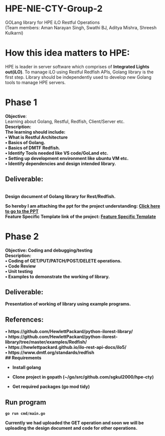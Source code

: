 # HPE-NIE-CTY-Group-2

GOLang library for HPE iLO Restful Operations<br>
(Team members: Aman Narayan Singh, Swathi BJ, Aditya Mishra, Shreesh Kulkarni)

# How this idea matters to HPE: <br>
HPE is leader in server software which comprises of <b>Integrated Lights out(iLO)</b>.  To manage iLO using Restful Redfish APIs, Golang library is the first step. Library should be independently used to develop new Golang tools to manage HPE servers.

# Phase 1
<b>Objective</b>:<br> Learning about Golang, Restful, Redfish, Client/Server etc.<br>
<b>Description:</b><br> 
<b>The learning should include:<b/><br>
•	What is Restful Architecture<br>
•	Basics of Golang.<br>
•	Basics of DMTF Redfish.<br>
•	Identify Tools needed like VS code/GoLand etc.<br>
•	Setting up development environment like ubuntu VM etc.<br>
•	Identify dependencies and design intended library.<br>

<h2>Deliverable:</h2><br> Design document of Golang library for Rest/Redfish.<br>

So hereby I am attaching the ppt for the project understanding: <a href="https://docs.google.com/presentation/d/1B4R3KPjgumXNBsLDlwrfHBF1gBGHn-pY/edit?usp=sharing&ouid=111943377070889195268&rtpof=true&sd=true">Click here to go to the PPT</a>
<br>
Feature Specific Template link of the project: <a href="https://docs.google.com/document/d/1uXjuAGccvtID8626DWy_33akP-vfgpAuCmaDHO2bhhM/edit#">Feature Specific Template</a><br>
# Phase 2
<b>Objective</b>: Coding and debugging/testing<br> 
<b>Description:</b><br> 
•	Coding of GET/PUT/PATCH/POST/DELETE operations.<br>
•	Code Review<br>
•	Unit testing<br>
 •	Examples to demonstrate the working of library.<br>
	
<h2>Deliverable:</h2> Presentation of working of library using example programs.<br>

<h2>References:</h2>	
•	https://github.com/HewlettPackard/python-ilorest-library/<br>
•	https://github.com/HewlettPackard/python-ilorest-library/tree/master/examples/Redfish/<br>
•	https://hewlettpackard.github.io/ilo-rest-api-docs/ilo5/<br>
•	https://www.dmtf.org/standards/redfish<br>
 ## Requirements

 - Install golang

 - Clone project in gopath (~/go/src/github.com/sgkul2000/hpe-cty)

 - Get required packages (go mod tidy)
 ## Run program
  `go run cmd/main.go`

Currently we had uploaded the GET operation and soon we will be uploading the design document and code for other operations.


